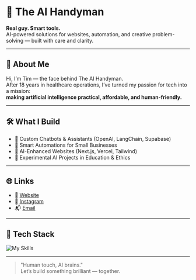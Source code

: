 # 🧠 The AI Handyman

**Real guy. Smart tools.**  
AI-powered solutions for websites, automation, and creative problem-solving — built with care and clarity.

---

## 👋 About Me

Hi, I’m Tim — the face behind The AI Handyman.  
After 18 years in healthcare operations, I’ve turned my passion for tech into a mission:  
**making artificial intelligence practical, affordable, and human-friendly.**

---

## 🛠️ What I Build

- 🔹 Custom Chatbots & Assistants (OpenAI, LangChain, Supabase)
- 🔹 Smart Automations for Small Businesses
- 🔹 AI-Enhanced Websites (Next.js, Vercel, Tailwind)
- 🔹 Experimental AI Projects in Education & Ethics

---

## 🌐 Links

- 🔗 [Website](https://www.theaihandyman.ai)
- 📸 [Instagram](https://instagram.com/theaihandyman.ai)
- 📬 [Email](mailto:timothy@theaihandyman.ai)

---

## 🧰 Tech Stack

![My Skills](https://skillicons.dev/icons?i=python,js,react,nextjs,tailwind,vercel,github,supabase,openai)

---

> "Human touch, AI brains."  
Let’s build something brilliant — together.
